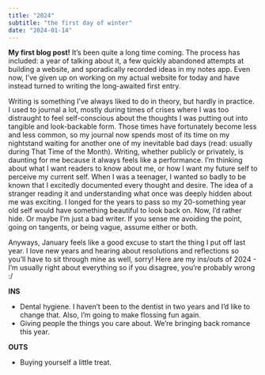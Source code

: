 ```yaml
---
title: "2024"
subtitle: "the first day of winter"
date: "2024-01-14"
---
```


**My first blog post!** It’s been quite a long time coming. The process has included: a year of talking about it, a few quickly abandoned attempts at building a website, and sporadically recorded ideas in my notes app. Even now, I’ve given up on working on my actual website for today and have instead turned to writing the long-awaited first entry.

Writing is something I’ve always liked to do in theory, but hardly in practice. I used to journal a lot, mostly during times of crises where I was too distraught to feel self-conscious about the thoughts I was putting out into tangible and look-backable form. Those times have fortunately become less and less common, so my journal now spends most of its time on my nightstand waiting for another one of my inevitable bad days (read: usually during That Time of the Month). Writing, whether publicly or privately, is daunting for me because it always feels like a performance. I’m thinking about what I want readers to know about me, or how I want my future self to perceive my current self. When I was a teenager, I wanted so badly to be known that I excitedly documented every thought and desire. The idea of a stranger reading it and understanding what once was deeply hidden about me was exciting. I longed for the years to pass so my 20-something year old self would have something beautiful to look back on. Now, I’d rather hide. Or maybe I’m just a bad writer. If you sense me avoiding the point, going on tangents, or being vague, assume either or both.

Anyways, January feels like a good excuse to start the thing I put off last year. I love new years and hearing about resolutions and reflections so you’ll have to sit through mine as well, sorry! Here are my ins/outs of 2024 - I’m usually right about everything so if you disagree, you’re probably wrong :/

**INS**

- Dental hygiene. I haven’t been to the dentist in two years and I’d like to change that. Also, I’m going to make flossing fun again.
- Giving people the things you care about. We’re bringing back romance this year.

**OUTS**

- Buying yourself a little treat.
